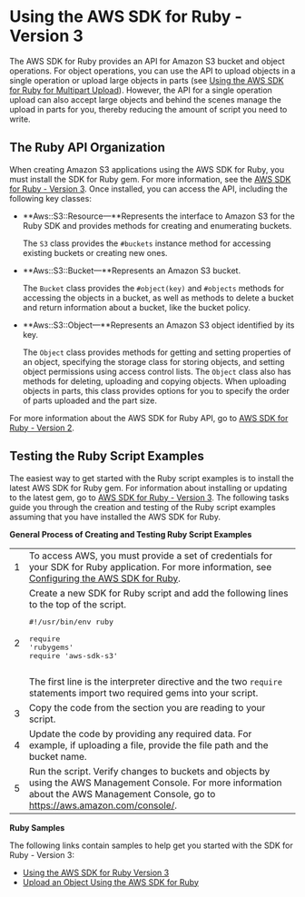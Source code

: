 # Using the AWS SDK for Ruby \- Version 3<a name="UsingTheMPRubyAPI"></a>

The AWS SDK for Ruby provides an API for Amazon S3 bucket and object operations\. For object operations, you can use the API to upload objects in a single operation or upload large objects in parts \(see [Using the AWS SDK for Ruby for Multipart Upload](uploadobjusingmpu-ruby-sdk.md)\)\. However, the API for a single operation upload can also accept large objects and behind the scenes manage the upload in parts for you, thereby reducing the amount of script you need to write\.

## The Ruby API Organization<a name="RubyAPIOrganization"></a>

When creating Amazon S3 applications using the AWS SDK for Ruby, you must install the SDK for Ruby gem\. For more information, see the [AWS SDK for Ruby \- Version 3](http://docs.aws.amazon.com/sdkforruby/api/index.html)\. Once installed, you can access the API, including the following key classes: 
+ **Aws::S3::Resource—**Represents the interface to Amazon S3 for the Ruby SDK and provides methods for creating and enumerating buckets\. 

  The `S3` class provides the `#buckets` instance method for accessing existing buckets or creating new ones\.
+ **Aws::S3::Bucket—**Represents an Amazon S3 bucket\.  

  The `Bucket` class provides the `#object(key)` and `#objects` methods for accessing the objects in a bucket, as well as methods to delete a bucket and return information about a bucket, like the bucket policy\.
+ **Aws::S3::Object—**Represents an Amazon S3 object identified by its key\.

  The `Object` class provides methods for getting and setting properties of an object, specifying the storage class for storing objects, and setting object permissions using access control lists\. The `Object` class also has methods for deleting, uploading and copying objects\. When uploading objects in parts, this class provides options for you to specify the order of parts uploaded and the part size\.

For more information about the AWS SDK for Ruby API, go to [AWS SDK for Ruby \- Version 2](http://docs.aws.amazon.com/sdkforruby/api/index.html)\.

## Testing the Ruby Script Examples<a name="TestingRubySamples"></a>

The easiest way to get started with the Ruby script examples is to install the latest AWS SDK for Ruby gem\. For information about installing or updating to the latest gem, go to [AWS SDK for Ruby \- Version 3](http://docs.aws.amazon.com/sdkforruby/api/index.html)\. The following tasks guide you through the creation and testing of the Ruby script examples assuming that you have installed the AWS SDK for Ruby\.


**General Process of Creating and Testing Ruby Script Examples**  

|  |  | 
| --- |--- |
|  1  |  To access AWS, you must provide a set of credentials for your SDK for Ruby application\. For more information, see [ Configuring the AWS SDK for Ruby](http://docs.aws.amazon.com//sdk-for-ruby/v3/developer-guide/setup-config.html)\.   | 
|  2  |  Create a new SDK for Ruby script and add the following lines to the top of the script\.  <pre>#!/usr/bin/env ruby<br /><br />require 'rubygems'<br />require 'aws-sdk-s3'<br />								</pre> The first line is the interpreter directive and the two `require` statements import two required gems into your script\.  | 
|  3  |  Copy the code from the section you are reading to your script\.   | 
|  4  | Update the code by providing any required data\. For example, if uploading a file, provide the file path and the bucket name\. | 
|  5  |  Run the script\. Verify changes to buckets and objects by using the AWS Management Console\. For more information about the AWS Management Console, go to [https://aws\.amazon\.com/console/](https://aws.amazon.com/console/)\.  | 

**Ruby Samples**

The following links contain samples to help get you started with the SDK for Ruby \- Version 3:
+ [Using the AWS SDK for Ruby Version 3](create-bucket-get-location-example.md#create-bucket-get-location-ruby)
+ [Upload an Object Using the AWS SDK for Ruby](UploadObjSingleOpRuby.md)